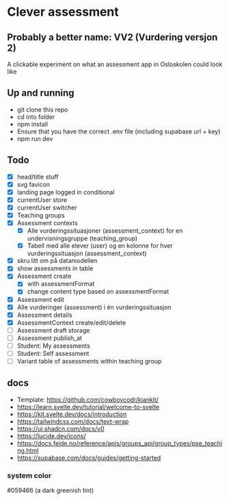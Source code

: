 # Clever assessment

## Probably a better name: VV2 (Vurdering versjon 2)

A clickable experiment on what an assessment app in Osloskolen could look like

## Up and running

- git clone this repo
- cd into folder
- npm install
- Ensure that you have the correct .env file (including supabase url + key)
- npm run dev

## Todo

- [x] head/title stuff
- [x] svg favicon
- [x] landing page logged in conditional
- [x] currentUser store
- [x] currentUser switcher
- [x] Teaching groups
- [x] Assessment contexts
  - [x] Alle vurderingssituasjoner (assessment_context) for en undervisningsgruppe (teaching_group)
  - [x] Tabell med alle elever (user) og en kolonne for hver vurderingssituasjon (assessment_context)
- [x] skru litt om på datamodellen
- [x] show assessments in table
- [x] Assessment create
  - [x] with assessmentFormat
  - [x] change content type based on assessmentFormat
- [x] Assessment edit
- [x] Alle vurderinger (assessment) i én vurderingssituasjon
- [x] Assessment details
- [x] AssessmentContext create/edit/delete
- [ ] Assessment draft storage
- [ ] Assessment publish_at
- [ ] Student: My assessments
- [ ] Student: Self assessment
- [ ] Variant table of assessments within teaching group

## docs

- Template: https://github.com/cowboycodr/kiankit/
- https://learn.svelte.dev/tutorial/welcome-to-svelte
- https://kit.svelte.dev/docs/introduction
- https://tailwindcss.com/docs/text-wrap
- https://ui.shadcn.com/docs/v0
- https://lucide.dev/icons/
- https://docs.feide.no/reference/apis/groups_api/group_types/pse_teaching.html
- https://supabase.com/docs/guides/getting-started

### system color

#059466 (a dark greenish tint)
